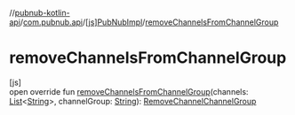 //[pubnub-kotlin-api](../../../index.md)/[com.pubnub.api](../index.md)/[[js]PubNubImpl](index.md)/[removeChannelsFromChannelGroup](remove-channels-from-channel-group.md)

# removeChannelsFromChannelGroup

[js]\
open override fun [removeChannelsFromChannelGroup](remove-channels-from-channel-group.md)(channels: [List](https://kotlinlang.org/api/latest/jvm/stdlib/kotlin-stdlib/kotlin.collections/-list/index.html)&lt;[String](https://kotlinlang.org/api/latest/jvm/stdlib/kotlin-stdlib/kotlin/-string/index.html)&gt;, channelGroup: [String](https://kotlinlang.org/api/latest/jvm/stdlib/kotlin-stdlib/kotlin/-string/index.html)): [RemoveChannelChannelGroup](../../com.pubnub.api.endpoints.channel_groups/-remove-channel-channel-group/index.md)
